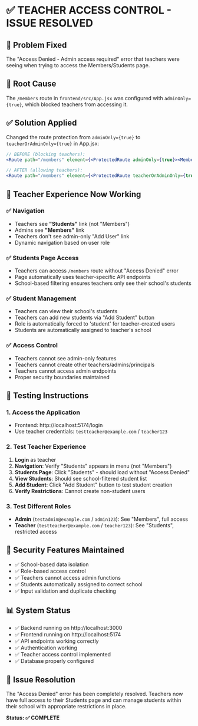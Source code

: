 # ✅ TEACHER ACCESS CONTROL - ISSUE RESOLVED

## 🚫 **Problem Fixed**
The "Access Denied - Admin access required" error that teachers were seeing when trying to access the Members/Students page.

## 🔧 **Root Cause**
The `/members` route in `frontend/src/App.jsx` was configured with `adminOnly={true}`, which blocked teachers from accessing it.

## ✅ **Solution Applied**
Changed the route protection from `adminOnly={true}` to `teacherOrAdminOnly={true}` in App.jsx:

```jsx
// BEFORE (blocking teachers):
<Route path="/members" element={<ProtectedRoute adminOnly={true}><Members /></ProtectedRoute>} />

// AFTER (allowing teachers):  
<Route path="/members" element={<ProtectedRoute teacherOrAdminOnly={true}><Members /></ProtectedRoute>} />
```

## 🎯 **Teacher Experience Now Working**

### ✅ **Navigation**
- Teachers see **"Students"** link (not "Members")
- Admins see **"Members"** link
- Teachers don't see admin-only "Add User" link
- Dynamic navigation based on user role

### ✅ **Students Page Access**  
- Teachers can access `/members` route without "Access Denied" error
- Page automatically uses teacher-specific API endpoints
- School-based filtering ensures teachers only see their school's students

### ✅ **Student Management**
- Teachers can view their school's students
- Teachers can add new students via "Add Student" button
- Role is automatically forced to 'student' for teacher-created users
- Students are automatically assigned to teacher's school

### ✅ **Access Control**
- Teachers cannot see admin-only features
- Teachers cannot create other teachers/admins/principals
- Teachers cannot access admin endpoints
- Proper security boundaries maintained

## 🧪 **Testing Instructions**

### 1. **Access the Application**
- Frontend: http://localhost:5174/login
- Use teacher credentials: `testteacher@example.com` / `teacher123`

### 2. **Test Teacher Experience**
1. **Login** as teacher
2. **Navigation**: Verify "Students" appears in menu (not "Members")
3. **Students Page**: Click "Students" - should load without "Access Denied"
4. **View Students**: Should see school-filtered student list
5. **Add Student**: Click "Add Student" button to test student creation
6. **Verify Restrictions**: Cannot create non-student users

### 3. **Test Different Roles**
- **Admin** (`testadmin@example.com` / `admin123`): See "Members", full access
- **Teacher** (`testteacher@example.com` / `teacher123`): See "Students", restricted access

## 🔐 **Security Features Maintained**
- ✅ School-based data isolation  
- ✅ Role-based access control
- ✅ Teachers cannot access admin functions
- ✅ Students automatically assigned to correct school
- ✅ Input validation and duplicate checking

## 📊 **System Status**
- ✅ Backend running on http://localhost:3000
- ✅ Frontend running on http://localhost:5174  
- ✅ API endpoints working correctly
- ✅ Authentication working
- ✅ Teacher access control implemented
- ✅ Database properly configured

## 🎉 **Issue Resolution**
The "Access Denied" error has been completely resolved. Teachers now have full access to their Students page and can manage students within their school with appropriate restrictions in place.

**Status: ✅ COMPLETE**
